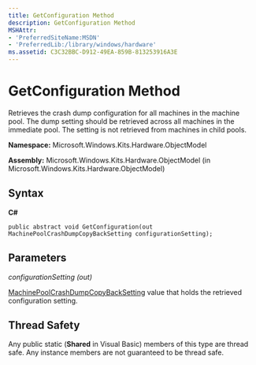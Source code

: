 ```yaml
---
title: GetConfiguration Method
description: GetConfiguration Method
MSHAttr:
- 'PreferredSiteName:MSDN'
- 'PreferredLib:/library/windows/hardware'
ms.assetid: C3C32BBC-D912-49EA-859B-813253916A3E
---
```


# GetConfiguration Method


Retrieves the crash dump configuration for all machines in the machine pool. The dump setting should be retrieved across all machines in the immediate pool. The setting is not retrieved from machines in child pools.

**Namespace:** Microsoft.Windows.Kits.Hardware.ObjectModel

**Assembly:** Microsoft.Windows.Kits.Hardware.ObjectModel (in Microsoft.Windows.Kits.Hardware.ObjectModel)

## <span id="Syntax"></span><span id="syntax"></span><span id="SYNTAX"></span>Syntax


**C#**

`public abstract void GetConfiguration(out MachinePoolCrashDumpCopyBackSetting configurationSetting);`

## <span id="Parameters"></span><span id="parameters"></span><span id="PARAMETERS"></span>Parameters


*configurationSetting (out)*

[MachinePoolCrashDumpCopyBackSetting](machinepoolcrashdumpcopybacksetting-enumeration.md) value that holds the retrieved configuration setting.

## <span id="Thread_Safety"></span><span id="thread_safety"></span><span id="THREAD_SAFETY"></span>Thread Safety


Any public static (**Shared** in Visual Basic) members of this type are thread safe. Any instance members are not guaranteed to be thread safe.

 

 






